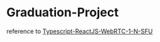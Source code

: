 # Graduation-Project
reference to [Typescript-ReactJS-WebRTC-1-N-SFU](https://github.com/millo-L/Typescript-ReactJS-WebRTC-1-N-SFU) 
